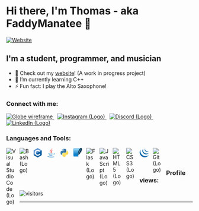 # Hi there, I'm Thomas - aka FaddyManatee 👋 

[![Website](https://img.shields.io/website?label=faddy.dk&style=for-the-badge&url=https%3A%2F%2Ffaddy.dk)](https://faddy.dk)

<!-- Generic template stuff which has nothing to do with me -->
## I'm a student, programmer, and musician

- 🔭 Check out my [website][website]! (A work in progress project)
- 🌱 I’m currently learning C++ <!-- - 🥅 2022 Goals:  -->
- ⚡ Fun fact: I play the Alto Saxophone!

### Connect with me:

<a href="https://faddy.dk">
  <picture>
    <source media="(prefers-color-scheme: dark)" srcset="images/globe-dark.svg">
    <source media="(prefers-color-scheme: light)" srcset="images/globe-light.svg">
    <img alt="Globe wireframe">
  </picture>
</a>
&nbsp;
<a href="https://www.instagram.com/thomasmorton_/">
  <picture>
    <source media="(prefers-color-scheme: dark)" srcset="images/instagram-dark.svg">
    <source media="(prefers-color-scheme: light)" srcset="images/instagram-light.svg">
    <img alt="Instagram (Logo)"/>
  </picture>
</a>
&nbsp;
<a href="https://discord.com/users/376325277208543232/">
  <picture>
    <source media="(prefers-color-scheme: dark)" srcset="images/discord-dark.svg">
    <source media="(prefers-color-scheme: light)" srcset="images/discord-light.svg">
    <img alt="Discord (Logo)" width="26px"/>
  </picture>
</a>
&nbsp;
<a href="https://uk.linkedin.com/in/thomas-morton-40b72622a">
  <picture>
    <source media="(prefers-color-scheme: dark)" srcset="images/linkedin-dark.svg">
    <source media="(prefers-color-scheme: light)" srcset="images/linkedin-light.svg">
    <!-- Link cheat? -->
    <img alt="LinkedIn (Logo)"/>
  </picture>
</a>


### Languages and Tools:

<img align="left" alt="Visual Studio Code (Logo)" width="26px" src="https://cdn.jsdelivr.net/gh/devicons/devicon/icons/vscode/vscode-original.svg" style="padding-right:10px;"/>
<picture>
  <source media="(prefers-color-scheme: dark)" srcset="images/bash-plain-dark.svg">
  <source media="(prefers-color-scheme: light)" srcset="images/bash-plain-light.svg">
  <img alt="Bash (Logo)" width="26px" align="left" style="padding-right:10px;"/>
</picture>
<img align="left" alt="C (Logo)" width="26px" src="https://raw.githubusercontent.com/devicons/devicon/1119b9f84c0290e0f0b38982099a2bd027a48bf1/icons/c/c-original.svg" style="padding-right:10px;"/>
<img align="left" alt="Java (Logo)" width="26px" src="https://raw.githubusercontent.com/devicons/devicon/1119b9f84c0290e0f0b38982099a2bd027a48bf1/icons/java/java-original.svg" style="padding-right:10px;"/>
<img align="left" alt="Python (Logo)" width="26px" src="https://raw.githubusercontent.com/devicons/devicon/1119b9f84c0290e0f0b38982099a2bd027a48bf1/icons/python/python-original.svg" style="padding-right:10px;"/>
<img align="left" alt="SQLite (Logo)" width="26px" src="https://raw.githubusercontent.com/devicons/devicon/1119b9f84c0290e0f0b38982099a2bd027a48bf1/icons/sqlite/sqlite-original.svg" style="padding-right:10px;"/>
<picture>
  <source media="(prefers-color-scheme: dark)" srcset="images/flask-dark.svg">
  <source media="(prefers-color-scheme: light)" srcset="images/flask-light.svg">
  <img alt="Flask (Logo)" width="26px" align="left" style="padding-right:10px;"/>
</picture>
<img align="left" alt="JavaScript (Logo)" width="26px" src="https://cdn.jsdelivr.net/gh/devicons/devicon/icons/javascript/javascript-original.svg" style="padding-right:10px;"/>
<img align="left" alt="HTML5 (Logo)" width="26px" src="https://cdn.jsdelivr.net/gh/devicons/devicon/icons/html5/html5-original.svg" style="padding-right:10px;"/>
<img align="left" alt="CSS3 (Logo)" width="26px" src="https://cdn.jsdelivr.net/gh/devicons/devicon/icons/css3/css3-original.svg" style="padding-right:10px;"/>
<img align="left" alt="jQuery (Logo)" width="26px" src="https://raw.githubusercontent.com/devicons/devicon/1119b9f84c0290e0f0b38982099a2bd027a48bf1/icons/jquery/jquery-original.svg" style="padding-right:10px;"/>
<img align="left" alt="Git (Logo)" width="26px" src="https://cdn.jsdelivr.net/gh/devicons/devicon/icons/git/git-original.svg" style="padding-right:10px;"/>

<br/>
<br/>

### Profile views:
![visitors](https://profile-counter.glitch.me/FaddyManatee/count.svg)

---

[website]: https://faddy.dk
[instagram]: https://instagram.com/thomasmorton_
[linkedin]: https://www.linkedin.com/in/thomas-morton-40b72622a/
